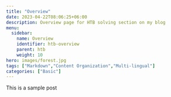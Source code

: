 ```yaml
---
title: "Overview"
date: 2023-04-22T08:06:25+06:00
description: Overview page for HTB solving section on my blog
menu:
  sidebar:
    name: Overview
    identifier: htb-overview
    parent: htb
    weight: 10
hero: images/forest.jpg
tags: ["Markdown","Content Organization","Multi-lingual"]
categories: ["Basic"]
---
```


This is a sample post
